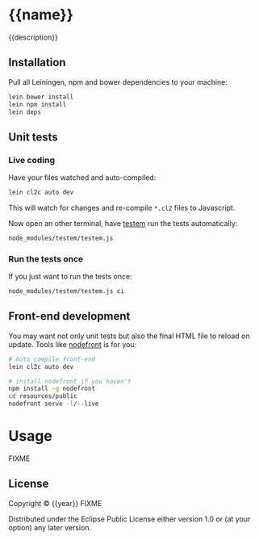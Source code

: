# {{name}}

{{description}}

## Installation

Pull all Leiningen, npm and bower dependencies to your machine:

```bash
lein bower install
lein npm install
lein deps
```

## Unit tests

### Live coding

Have your files watched and auto-compiled:

```bash
lein cl2c auto dev
```
This will watch for changes and re-compile `*.cl2` files to Javascript.

Now open an other terminal, have [testem][1] run the tests automatically:

```bash
node_modules/testem/testem.js
```

[1]: https://github.com/airportyh/testem

### Run the tests once

If you just want to run the tests once:

```bash
node_modules/testem/testem.js ci
```

## Front-end development

You may want not only unit tests but also the final HTML file to
reload on update. Tools like [nodefront][1] is for you:

[1]: http://karthikv.github.io/nodefront/

```bash
# Auto compile front-end
lein cl2c auto dev
```

```bash
# install nodefront if you haven't
npm install -g nodefront
cd resources/public
nodefront serve -l/--live
```

# Usage

FIXME

## License

Copyright © {{year}} FIXME

Distributed under the Eclipse Public License either version 1.0 or (at
your option) any later version.
